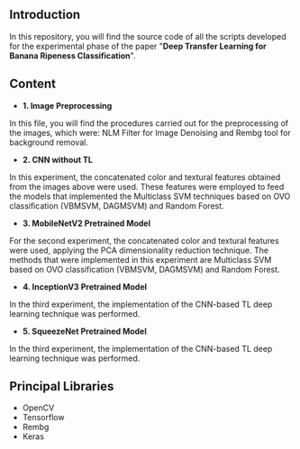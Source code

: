 ## Introduction

In this repository, you will find the source code of all the scripts developed for the experimental phase of the paper &quot;**Deep Transfer Learning for Banana Ripeness Classification**&quot;.

## Content
- **1. Image Preprocessing**

In this file, you will find the procedures carried out for the preprocessing of the images, which were: NLM Filter for Image Denoising and Rembg tool for background removal.

- **2. CNN without TL**

In this experiment, the concatenated color and textural features obtained from the images above were used. These features were employed to feed the models that implemented the Multiclass SVM techniques based on OVO classification (VBMSVM, DAGMSVM) and Random Forest.

- **3. MobileNetV2 Pretrained Model**

For the second experiment, the concatenated color and textural features were used, applying the PCA dimensionality reduction technique. The methods that were implemented in this experiment are Multiclass SVM based on OVO classification (VBMSVM, DAGMSVM) and Random Forest.

- **4. InceptionV3 Pretrained Model**

In the third experiment, the implementation of the CNN-based TL deep learning technique was performed.

- **5. SqueezeNet Pretrained Model**

In the third experiment, the implementation of the CNN-based TL deep learning technique was performed.

## Principal Libraries
- OpenCV
- Tensorflow
- Rembg
- Keras
